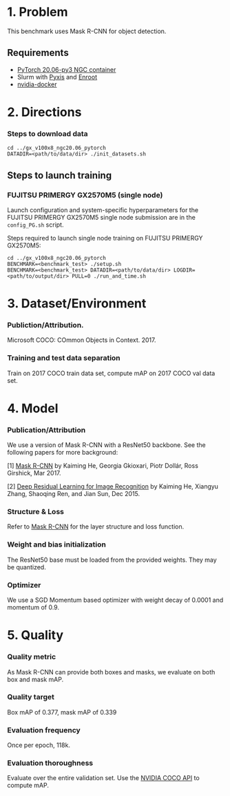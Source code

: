 # 1. Problem 
This benchmark uses Mask R-CNN for object detection.

## Requirements

* [PyTorch 20.06-py3 NGC container](https://ngc.nvidia.com/registry/nvidia-pytorch)
* Slurm with [Pyxis](https://github.com/NVIDIA/pyxis) and [Enroot](https://github.com/NVIDIA/enroot)
* [nvidia-docker](https://github.com/NVIDIA/nvidia-docker)

# 2. Directions
### Steps to download data
```
cd ../gx_v100x8_ngc20.06_pytorch
DATADIR=<path/to/data/dir> ./init_datasets.sh
```

## Steps to launch training

### FUJITSU PRIMERGY GX2570M5 (single node)
Launch configuration and system-specific hyperparameters for the FUJITSU PRIMERGY GX2570M5
single node submission are in the `config_PG.sh` script.

Steps required to launch single node training on FUJITSU PRIMERGY GX2570M5:

```
cd ../gx_v100x8_ngc20.06_pytorch
BENCHMARK=<benchmark_test> ./setup.sh
BENCHMARK=<benchmark_test> DATADIR=<path/to/data/dir> LOGDIR=<path/to/output/dir> PULL=0 ./run_and_time.sh
```

# 3. Dataset/Environment
### Publiction/Attribution.
Microsoft COCO: COmmon Objects in Context. 2017.

### Training and test data separation
Train on 2017 COCO train data set, compute mAP on 2017 COCO val data set.


# 4. Model
### Publication/Attribution

We use a version of Mask R-CNN with a ResNet50 backbone. See the following papers for more background:

[1] [Mask R-CNN](https://arxiv.org/abs/1703.06870) by Kaiming He, Georgia Gkioxari, Piotr Dollár, Ross Girshick, Mar 2017.

[2] [Deep Residual Learning for Image Recognition](https://arxiv.org/abs/1512.03385) by Kaiming He, Xiangyu Zhang, Shaoqing Ren, and Jian Sun, Dec 2015.


### Structure & Loss
Refer to [Mask R-CNN](https://arxiv.org/abs/1703.06870) for the layer structure and loss function.


### Weight and bias initialization
The ResNet50 base must be loaded from the provided weights. They may be quantized.


### Optimizer
We use a SGD Momentum based optimizer with weight decay of 0.0001 and momentum of 0.9.


# 5. Quality
### Quality metric
As Mask R-CNN can provide both boxes and masks, we evaluate on both box and mask mAP.

### Quality target
Box mAP of 0.377, mask mAP of 0.339 

### Evaluation frequency
Once per epoch, 118k.

### Evaluation thoroughness
Evaluate over the entire validation set. Use the [NVIDIA COCO API](https://github.com/NVIDIA/cocoapi/) to compute mAP.
